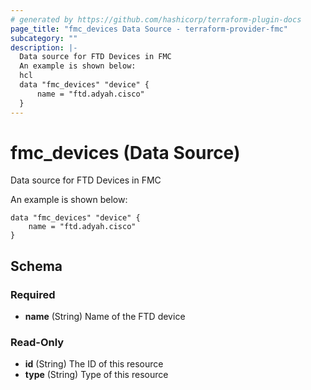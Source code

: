 ```yaml
---
# generated by https://github.com/hashicorp/terraform-plugin-docs
page_title: "fmc_devices Data Source - terraform-provider-fmc"
subcategory: ""
description: |-
  Data source for FTD Devices in FMC
  An example is shown below:
  hcl
  data "fmc_devices" "device" {
      name = "ftd.adyah.cisco"
  }
---
```


# fmc_devices (Data Source)

Data source for FTD Devices in FMC

An example is shown below: 
```hcl
data "fmc_devices" "device" {
	name = "ftd.adyah.cisco"
}
```



<!-- schema generated by tfplugindocs -->
## Schema

### Required

- **name** (String) Name of the FTD device

### Read-Only

- **id** (String) The ID of this resource
- **type** (String) Type of this resource


